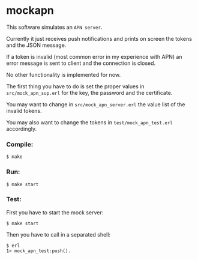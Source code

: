 mockapn
=======

This software simulates an `APN server`. 


Currently it just receives push notifications and prints on screen the tokens and the JSON message. 

If a token is invalid (most common error in my experience with APN) an error message is sent to client and the connection is closed. 

No other functionality is implemented for now.

The first thing you have to do is set the proper values in `src/mock_apn_sup.erl` for the key, the password and the certificate.

You may want to change in `src/mock_apn_server.erl` the value list of the invalid tokens.

You may also want to change the tokens in `test/mock_apn_test.erl` accordingly. 

### Compile:

    $ make

### Run:

    $ make start

### Test:

First you have to start the mock server:

    $ make start

Then you have to call in a separated shell:

    $ erl
    1> mock_apn_test:push().
